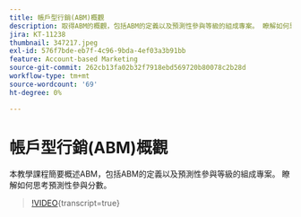 ```yaml
---
title: 帳戶型行銷(ABM)概觀
description: 取得ABM的概觀，包括ABM的定義以及預測性參與等級的組成專案。 瞭解如何思考預測性參與分數。
jira: KT-11238
thumbnail: 347217.jpeg
exl-id: 576f7bde-eb7f-4c96-9bda-4ef03a3b91bb
feature: Account-based Marketing
source-git-commit: 262cb13fa02b32f7918ebd569720b80078c2b28d
workflow-type: tm+mt
source-wordcount: '69'
ht-degree: 0%

---
```


# 帳戶型行銷(ABM)概觀

本教學課程簡要概述ABM，包括ABM的定義以及預測性參與等級的組成專案。 瞭解如何思考預測性參與分數。

>[!VIDEO](https://video.tv.adobe.com/v/347217/?learn=on){transcript=true}
